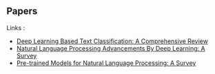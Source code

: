 ## Papers

Links :
- [Deep Learning Based Text Classification: A Comprehensive Review](https://arxiv.org/abs/2004.03705)
- [Natural Language Processing Advancements By Deep Learning: A Survey](https://arxiv.org/pdf/2003.01200.pdf)
- [Pre-trained Models for Natural Language Processing: A Survey](https://arxiv.org/pdf/2003.08271.pdf)
